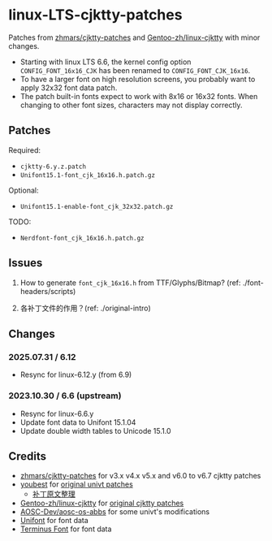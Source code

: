 # linux-LTS-cjktty-patches

Patches from [zhmars/cjktty-patches](https://github.com/zhmars/cjktty-patches)
and [Gentoo-zh/linux-cjktty](https://github.com/Gentoo-zh/linux-cjktty) with minor changes.

- Starting with linux LTS 6.6, the kernel config option `CONFIG_FONT_16x16_CJK` has been renamed to `CONFIG_FONT_CJK_16x16`.
- To have a larger font on high resolution screens, you probably want to apply 32x32 font data patch.
- The patch built-in fonts expect to work with 8x16 or 16x32 fonts. When changing to other font sizes, characters may not display correctly.

## Patches

Required:

- `cjktty-6.y.z.patch`
- `Unifont15.1-font_cjk_16x16.h.patch.gz`

Optional:

- `Unifont15.1-enable-font_cjk_32x32.patch.gz`

TODO:

- `Nerdfont-font_cjk_16x16.h.patch.gz`

## Issues

1. How to generate `font_cjk_16x16.h` from TTF/Glyphs/Bitmap? (ref: ./font-headers/scripts)

2. 各补丁文件的作用？(ref: ./original-intro)

## Changes

### 2025.07.31 / 6.12

- Resync for linux-6.12.y (from 6.9)

### 2023.10.30 / 6.6 (upstream)

- Resync for linux-6.6.y
- Update font data to Unifont 15.1.04
- Update double width tables to Unicode 15.1.0

## Credits

- [zhmars/cjktty-patches](https://github.com/zhmars/cjktty-patches) for v3.x v4.x v5.x and v6.0 to v6.7 cjktty patches
- [youbest](http://blog.chinaunix.net/uid/436750.html) for [original univt patches](https://github.com/zhmars/univt-patches/tree/master/v2.6)
    - [补丁原文整理](https://zhuanlan.zhihu.com/p/486655122)
- [Gentoo-zh/linux-cjktty](https://github.com/Gentoo-zh/linux-cjktty) for [original cjktty patches](https://github.com/torvalds/linux/compare/master...Gentoo-zh:linux-cjktty:5.6-utf8)
- [AOSC-Dev/aosc-os-abbs](https://github.com/AOSC-Dev/aosc-os-abbs) for some univt's modifications
- [Unifont](https://savannah.gnu.org/projects/unifont) for font data
- [Terminus Font](http://terminus-font.sourceforge.net) for font data

